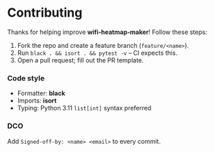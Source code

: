 # Contributing

Thanks for helping improve **wifi‑heatmap‑maker**! Follow these steps:

1. Fork the repo and create a feature branch (`feature/<name>`).
2. Run `black . && isort . && pytest -v` – CI expects this.
3. Open a pull request; fill out the PR template.

### Code style
* Formatter: **black**
* Imports: **isort**
* Typing: Python 3.11 `list[int]` syntax preferred

### DCO
Add `Signed‑off‑by: <name> <email>` to every commit.
